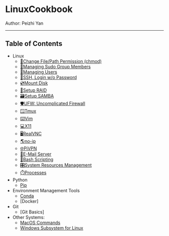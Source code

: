 # LinuxCookbook

Author: Peizhi Yan

---

## Table of Contents

- Linux
  - [🔑Change File/Path Permission (chmod)](./content/chmod.md)
  - [👥Managing Sudo Group Members](./content/sudo.md)
  - [👤Managing Users](./content/users.md)
  - [🔐SSH, Login w/o Password](./content/ssh.md)
  - [💿Mount Disk](./content/mount_disk.md)
  - [📀Setup RAID](./content/setup_raid.md)
  - [🗃️Setup SAMBA](./content/samba.md)
  - [🛡️UFW: Uncomplicated Firewall](./content/ufw.md)
  - [🪟Tmux](./content/tmux.md)
  - [⌨️Vim](./content/vim.md)
  - [💻X11](./content/x11.md)
  - [🖥️RealVNC](./content/realvnc.md)
  - [🌎no-ip](./content/noip.md)
  - [🌐PiVPN](./content/pivpn.md)
  - [📧E-Mail Server](./content/mail.md)
  - [📝Bash Scripting](./content/bash.md)
  - [🎛️System Resources Management](./content/resource_mng.md)
  - [⏱️Processes](./content/process.md)
- Python
  - [Pip](./content/pip.md)
- Environment Management Tools
  - [Conda](./content/conda.md)
  - [Docker]
- Git
  - [Git Basics]
- Other Systems:
  - [MacOS Commands](./content/macos.md)
  - [Windows Subsystem for Linux](./content/WSL.md)




